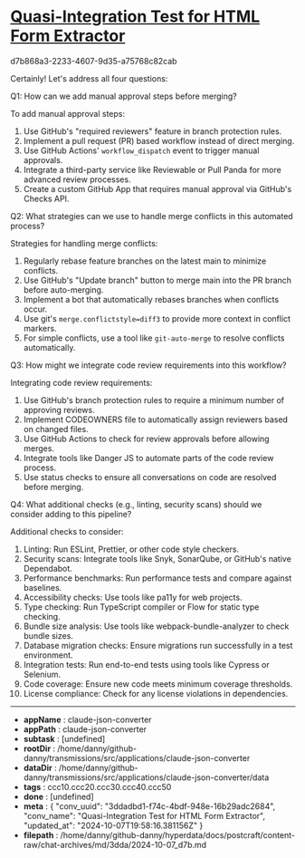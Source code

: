 # [Quasi-Integration Test for HTML Form Extractor](https://claude.ai/chat/3ddadbd1-f74c-4bdf-948e-16b29adc2684)

d7b868a3-2233-4607-9d35-a75768c82cab

 Certainly! Let's address all four questions:

Q1: How can we add manual approval steps before merging?

To add manual approval steps:

1. Use GitHub's "required reviewers" feature in branch protection rules.
2. Implement a pull request (PR) based workflow instead of direct merging.
3. Use GitHub Actions' `workflow_dispatch` event to trigger manual approvals.
4. Integrate a third-party service like Reviewable or Pull Panda for more advanced review processes.
5. Create a custom GitHub App that requires manual approval via GitHub's Checks API.

Q2: What strategies can we use to handle merge conflicts in this automated process?

Strategies for handling merge conflicts:

1. Regularly rebase feature branches on the latest main to minimize conflicts.
2. Use GitHub's "Update branch" button to merge main into the PR branch before auto-merging.
3. Implement a bot that automatically rebases branches when conflicts occur.
4. Use git's `merge.conflictstyle=diff3` to provide more context in conflict markers.
5. For simple conflicts, use a tool like `git-auto-merge` to resolve conflicts automatically.

Q3: How might we integrate code review requirements into this workflow?

Integrating code review requirements:

1. Use GitHub's branch protection rules to require a minimum number of approving reviews.
2. Implement CODEOWNERS file to automatically assign reviewers based on changed files.
3. Use GitHub Actions to check for review approvals before allowing merges.
4. Integrate tools like Danger JS to automate parts of the code review process.
5. Use status checks to ensure all conversations on code are resolved before merging.

Q4: What additional checks (e.g., linting, security scans) should we consider adding to this pipeline?

Additional checks to consider:

1. Linting: Run ESLint, Prettier, or other code style checkers.
2. Security scans: Integrate tools like Snyk, SonarQube, or GitHub's native Dependabot.
3. Performance benchmarks: Run performance tests and compare against baselines.
4. Accessibility checks: Use tools like pa11y for web projects.
5. Type checking: Run TypeScript compiler or Flow for static type checking.
6. Bundle size analysis: Use tools like webpack-bundle-analyzer to check bundle sizes.
7. Database migration checks: Ensure migrations run successfully in a test environment.
8. Integration tests: Run end-to-end tests using tools like Cypress or Selenium.
9. Code coverage: Ensure new code meets minimum coverage thresholds.
10. License compliance: Check for any license violations in dependencies.

---

* **appName** : claude-json-converter
* **appPath** : claude-json-converter
* **subtask** : [undefined]
* **rootDir** : /home/danny/github-danny/transmissions/src/applications/claude-json-converter
* **dataDir** : /home/danny/github-danny/transmissions/src/applications/claude-json-converter/data
* **tags** : ccc10.ccc20.ccc30.ccc40.ccc50
* **done** : [undefined]
* **meta** : {
  "conv_uuid": "3ddadbd1-f74c-4bdf-948e-16b29adc2684",
  "conv_name": "Quasi-Integration Test for HTML Form Extractor",
  "updated_at": "2024-10-07T19:58:16.381156Z"
}
* **filepath** : /home/danny/github-danny/hyperdata/docs/postcraft/content-raw/chat-archives/md/3dda/2024-10-07_d7b.md